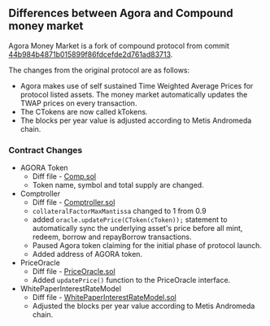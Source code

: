 ## Differences between Agora and Compound money market

Agora Money Market is a fork of compound protocol from commit [44b984b4871b015899f86fdcefde2d761ad83713](https://github.com/compound-finance/compound-protocol/tree/44b984b4871b015899f86fdcefde2d761ad83713).

The changes from the original protocol are as follows:

- Agora makes use of self sustained Time Weighted Average Prices for protocol listed assets. The money market automatically updates the TWAP prices on every transaction.
- The CTokens are now called kTokens.
- The blocks per year value is adjusted according to Metis Andromeda chain.


### Contract Changes

- AGORA Token
    - Diff file - [Comp.sol](Comp.sol.pdf/)
    - Token name, symbol and total supply are changed.
- Comptroller
    - Diff file - [Comptroller.sol](Comptroller.sol.pdf/)
    - `collateralFactorMaxMantissa` changed to 1 from 0.9
    - added `oracle.updatePrice(CToken(cToken));` statement to automatically sync the underlying asset's price before all mint, redeem, borrow and repayBorrow transactions.
    - Paused Agora token claiming for the initial phase of protocol launch.
    - Added address of AGORA token.
- PriceOracle
    - Diff file - [PriceOracle.sol](PriceOracle.sol.pdf/)
    - Added `updatePrice()` function to the PriceOracle interface. 
- WhitePaperInterestRateModel
    - Diff file - [WhitePaperInterestRateModel.sol](WhitePaperInterestRateModel.sol.pdf/)
    - Adjusted the blocks per year value according to Metis Andromeda chain.
 